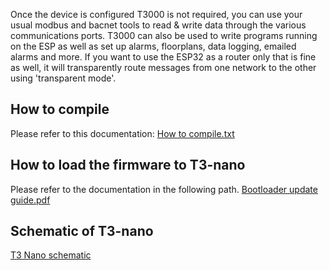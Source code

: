 
Once the device is configured T3000 is not required, you can use your usual modbus and bacnet tools to read & write data through the various communications ports. T3000 can also be used to write programs running on the ESP as well as set up alarms, floorplans, data logging, emailed alarms and more. If you want to use the ESP32 as a router only that is fine as well, it will transparently route messages from one network to the other using 'transparent mode'. 
## How to compile
Please refer to this documentation:
[How to compile.txt](https://github.com/temcocontrols/T3-programmable-controller-on-ESP32/blob/master/Documents/How%20to%20compile.txt)
## How to load the firmware to T3-nano
Please refer to the documentation in the following path.
[Bootloader update guide.pdf](https://github.com/temcocontrols/T3-programmable-controller-on-ESP32/blob/master/Documents/Bootloader%20update%20guide%20for%20T3.pdf)
## Schematic of T3-nano
[T3 Nano schematic](https://github.com/temcocontrols/T3-programmable-controller-on-ESP32/blob/master/Documents/T3_Nano_Schematic.pdf)
